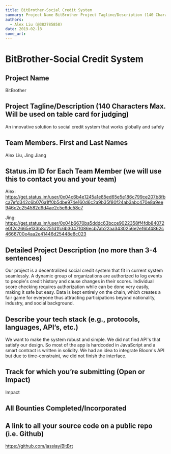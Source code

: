```yaml
---
title: BitBrother-Social Credit System
summary: Project Name BitBrother Project Tagline/Description (140 Characters Max. Will be used on table card for judging) An innovative solution to social credit system that works globally and safely Team Members. First and Last Names Alex Liu, Jing Jiang Status.im ID for Each Team Member (we will use this to contact you and your team) Alex- https-//get.status.im/user/0x04c6b4e1245a1e85ed65e5e186c799ce207b8fbca7efd342c6b076a1ff0b5dbe974e160d6c2a9b35f80f24ab3abc470e8a9ee946c2c254582d9d4ae2c5e6dc58c7 Jing-
authors:
  - Alex Liu (@382785858)
date: 2019-02-18
some_url: 
---
```


# BitBrother-Social Credit System



## Project Name
BitBrother

## Project Tagline/Description (140 Characters Max. Will be used on table card for judging)
An innovative solution to social credit system that works globally and safely

## Team Members. First and Last Names
Alex Liu, Jing Jiang

## Status.im ID for Each Team Member (we will use this to contact you and your team)
Alex: https://get.status.im/user/0x04c6b4e1245a1e85ed65e5e186c799ce207b8fbca7efd342c6b076a1ff0b5dbe974e160d6c2a9b35f80f24ab3abc470e8a9ee946c2c254582d9d4ae2c5e6dc58c7

Jing:
https://get.status.im/user/0x04b6670ba5dddc63bcce9022358ff4fdb84072e0f2c2665e133b8c251d1fc6b30471086ecb7ab22aa3430256e2ef6bf4862c4666700e4aa2e41446d25448e8c023

## Detailed Project Description (no more than 3-4 sentences)
Our project is a decentralized social credit system that fit in current system seamlessly. A dynamic group of organizations are authorized to log events to people's credit history and cause changes in their scores. Individual score checking requires authorization while can be done very easily, making it safe but easy. Data is kept entirely on the chain, which creates a fair game for everyone thus attracting participations beyond nationality,  industry, and social background.

## Describe your tech stack (e.g., protocols, languages, API’s, etc.)
We want to make the system robust and simple. We did not find API's that satisfy our design. So most of the app is hardcoded in JavaScript and a smart contract is written in solidity. We had an idea to integrate Bloom's API but due to time-constraint, we did not finish the interface.

## Track for which you’re submitting (Open or Impact)
Impact

## All Bounties Completed/Incorporated

## A link to all your source code on a public repo (i.e. Github)
https://github.com/jassiay/BitBrt



